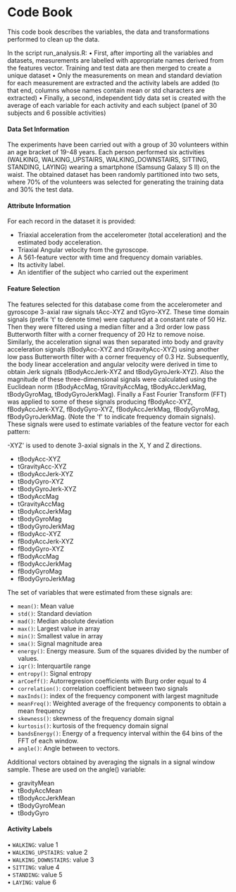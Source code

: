 # Code Book
This code book describes the variables, the data and transformations performed to clean up the data.

In the script run_analysis.R:
•	First, after importing all the variables and datasets, measurements are labelled with appropriate names derived from the features vector. Training and test data are then merged to create a unique dataset
•	Only the measurements on mean and standard deviation for each measurement are extracted and the activity labels are added (to that end, columns whose names contain mean or std characters are extracted)
•	Finally, a second, independent tidy data set is created with the average of each variable for each activity and each subject (panel of 30 subjects and 6 possible activities)

#### Data Set Information
The experiments have been carried out with a group of 30 volunteers within an age bracket of 19-48 years. Each person performed six activities (WALKING, WALKING_UPSTAIRS, WALKING_DOWNSTAIRS, SITTING, STANDING, LAYING) wearing a smartphone (Samsung Galaxy S II) on the waist. 
The obtained dataset has been randomly partitioned into two sets, where 70% of the volunteers was selected for generating the training data and 30% the test data. 

#### Attribute Information
For each record in the dataset it is provided: 
+ Triaxial acceleration from the accelerometer (total acceleration) and the estimated body acceleration. 
+ Triaxial Angular velocity from the gyroscope. 
+ A 561-feature vector with time and frequency domain variables. 
+ Its activity label. 
+ An identifier of the subject who carried out the experiment 

#### Feature Selection 
The features selected for this database come from the accelerometer and gyroscope 3-axial raw signals tAcc-XYZ and tGyro-XYZ. These time domain signals (prefix 't' to denote time) were captured at a constant rate of 50 Hz. Then they were filtered using a median filter and a 3rd order low pass Butterworth filter with a corner frequency of 20 Hz to remove noise. Similarly, the acceleration signal was then separated into body and gravity acceleration signals (tBodyAcc-XYZ and tGravityAcc-XYZ) using another low pass Butterworth filter with a corner frequency of 0.3 Hz. 
Subsequently, the body linear acceleration and angular velocity were derived in time to obtain Jerk signals (tBodyAccJerk-XYZ and tBodyGyroJerk-XYZ). Also the magnitude of these three-dimensional signals were calculated using the Euclidean norm (tBodyAccMag, tGravityAccMag, tBodyAccJerkMag, tBodyGyroMag, tBodyGyroJerkMag). 
Finally a Fast Fourier Transform (FFT) was applied to some of these signals producing fBodyAcc-XYZ, fBodyAccJerk-XYZ, fBodyGyro-XYZ, fBodyAccJerkMag, fBodyGyroMag, fBodyGyroJerkMag. (Note the 'f' to indicate frequency domain signals). 
These signals were used to estimate variables of the feature vector for each pattern:  

-XYZ' is used to denote 3-axial signals in the X, Y and Z directions.
+ tBodyAcc-XYZ
+ tGravityAcc-XYZ
+ tBodyAccJerk-XYZ
+ tBodyGyro-XYZ
+ tBodyGyroJerk-XYZ
+ tBodyAccMag
+ tGravityAccMag
+ tBodyAccJerkMag
+ tBodyGyroMag
+ tBodyGyroJerkMag
+ fBodyAcc-XYZ
+ fBodyAccJerk-XYZ
+ fBodyGyro-XYZ
+ fBodyAccMag
+ fBodyAccJerkMag
+ fBodyGyroMag
+ fBodyGyroJerkMag

The set of variables that were estimated from these signals are: 
+ `mean()`: Mean value
+ `std()`: Standard deviation
+ `mad()`: Median absolute deviation 
+ `max()`: Largest value in array
+ `min()`: Smallest value in array
+ `sma()`: Signal magnitude area
+ `energy()`: Energy measure. Sum of the squares divided by the number of values. 
+ `iqr()`: Interquartile range 
+ `entropy()`: Signal entropy
+ `arCoeff()`: Autorregresion coefficients with Burg order equal to 4
+ `correlation()`: correlation coefficient between two signals
+ `maxInds()`: index of the frequency component with largest magnitude
+ `meanFreq()`: Weighted average of the frequency components to obtain a mean frequency
+ `skewness()`: skewness of the frequency domain signal 
+ `kurtosis()`: kurtosis of the frequency domain signal 
+ `bandsEnergy()`: Energy of a frequency interval within the 64 bins of the FFT of each window.
+ `angle()`: Angle between to vectors.

Additional vectors obtained by averaging the signals in a signal window sample. These are used on the angle() variable:
+ gravityMean
+ tBodyAccMean
+ tBodyAccJerkMean
+ tBodyGyroMean
+ tBodyGyro

#### Activity Labels
•	`WALKING`: value 1  
•	`WALKING_UPSTAIRS`: value 2  
•	`WALKING_DOWNSTAIRS`: value 3  
•	`SITTING`: value 4  
•	`STANDING`: value 5  
•	`LAYING`: value 6   
